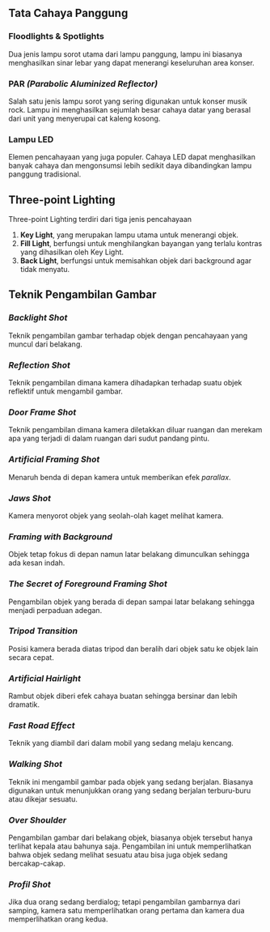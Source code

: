 ## Tata Cahaya Panggung
###  Floodlights & Spotlights
Dua jenis lampu sorot utama dari lampu panggung, lampu ini biasanya menghasilkan sinar lebar yang dapat menerangi keseluruhan area konser.

### PAR _(Parabolic Aluminized Reflector)_
Salah satu jenis lampu sorot yang sering digunakan untuk konser musik rock.  Lampu ini menghasilkan sejumlah besar cahaya datar yang berasal dari unit yang menyerupai cat kaleng kosong.

### Lampu LED
Elemen pencahayaan yang juga populer. Cahaya LED dapat menghasilkan banyak cahaya dan mengonsumsi lebih sedikit daya dibandingkan lampu panggung tradisional.

## Three-point Lighting
Three-point Lighting terdiri dari tiga jenis pencahayaan
1. **Key Light**, yang merupakan lampu utama untuk menerangi objek.
2. **Fill Light**, berfungsi untuk menghilangkan bayangan yang terlalu kontras yang dihasilkan oleh Key Light.
3. **Back Light**, berfungsi untuk memisahkan objek dari background agar tidak menyatu.

## Teknik Pengambilan Gambar
### _Backlight Shot_ 
Teknik pengambilan gambar terhadap objek dengan pencahayaan yang muncul dari belakang.

### _Reflection Shot_
Teknik pengambilan dimana kamera dihadapkan terhadap suatu objek reflektif untuk mengambil gambar.

### _Door Frame Shot_
Teknik pengambilan dimana kamera diletakkan diluar ruangan dan merekam apa yang terjadi di dalam ruangan dari sudut pandang pintu.

### _Artificial Framing Shot_
Menaruh benda di depan kamera untuk memberikan efek _parallax_.

### _Jaws Shot_
Kamera menyorot objek yang seolah-olah kaget melihat kamera.

### _Framing with Background_
Objek tetap fokus di depan namun latar belakang dimunculkan sehingga ada kesan indah.

### _The Secret of Foreground Framing Shot_
Pengambilan objek yang berada di depan sampai latar belakang sehingga menjadi perpaduan adegan.

### _Tripod Transition_
Posisi kamera berada diatas tripod dan beralih dari objek satu ke objek lain secara cepat.

### _Artificial Hairlight_
Rambut objek diberi efek cahaya buatan sehingga bersinar dan lebih dramatik.

### _Fast Road Effect_
Teknik yang diambil dari dalam mobil yang sedang melaju kencang.

### _Walking Shot_
Teknik ini mengambil gambar pada objek yang sedang berjalan. Biasanya digunakan untuk menunjukkan orang yang sedang berjalan terburu-buru atau dikejar sesuatu.

### _Over Shoulder_
Pengambilan gambar dari belakang objek, biasanya objek tersebut hanya terlihat kepala atau bahunya saja. Pengambilan ini untuk memperlihatkan bahwa objek sedang melihat sesuatu atau bisa juga objek sedang bercakap-cakap.

### _Profil Shot_ 
Jika dua orang sedang berdialog; tetapi pengambilan gambarnya dari samping, kamera satu memperlihatkan orang pertama dan kamera dua memperlihatkan orang kedua.
